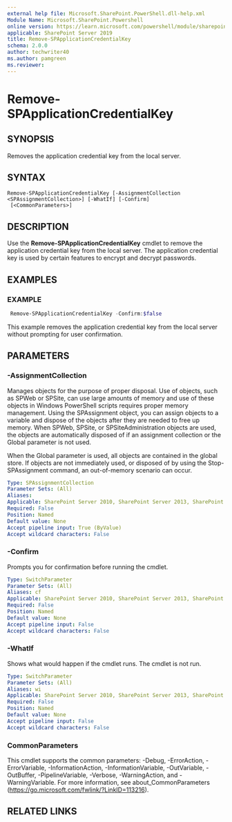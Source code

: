 ```yaml
---
external help file: Microsoft.SharePoint.PowerShell.dll-help.xml
Module Name: Microsoft.SharePoint.Powershell
online version: https://learn.microsoft.com/powershell/module/sharepoint-server/remove-spapplicationcredentialkey
applicable: SharePoint Server 2019
title: Remove-SPApplicationCredentialKey
schema: 2.0.0
author: techwriter40
ms.author: pamgreen
ms.reviewer: 
---
```


# Remove-SPApplicationCredentialKey

## SYNOPSIS
Removes the application credential key from the local server.


## SYNTAX

```
Remove-SPApplicationCredentialKey [-AssignmentCollection <SPAssignmentCollection>] [-WhatIf] [-Confirm]
 [<CommonParameters>]
```


## DESCRIPTION
Use the **Remove-SPApplicationCredentialKey** cmdlet to remove the application credential key from the local server. The application credential key is used by certain features to encrypt and decrypt passwords.

## EXAMPLES

### EXAMPLE 
```powershell
 Remove-SPApplicationCredentialKey -Confirm:$false
```
This example removes the application credential key from the local server without prompting for user confirmation.

## PARAMETERS

### -AssignmentCollection
Manages objects for the purpose of proper disposal.
Use of objects, such as SPWeb or SPSite, can use large amounts of memory and use of these objects in Windows PowerShell scripts requires proper memory management.
Using the SPAssignment object, you can assign objects to a variable and dispose of the objects after they are needed to free up memory.
When SPWeb, SPSite, or SPSiteAdministration objects are used, the objects are automatically disposed of if an assignment collection or the Global parameter is not used.

When the Global parameter is used, all objects are contained in the global store.
If objects are not immediately used, or disposed of by using the Stop-SPAssignment command, an out-of-memory scenario can occur.

```yaml
Type: SPAssignmentCollection
Parameter Sets: (All)
Aliases:
Applicable: SharePoint Server 2010, SharePoint Server 2013, SharePoint Server 2016, SharePoint Server 2019
Required: False
Position: Named
Default value: None
Accept pipeline input: True (ByValue)
Accept wildcard characters: False
```
### -Confirm
Prompts you for confirmation before running the cmdlet.

```yaml
Type: SwitchParameter
Parameter Sets: (All)
Aliases: cf
Applicable: SharePoint Server 2010, SharePoint Server 2013, SharePoint Server 2016, SharePoint Server 2019
Required: False
Position: Named
Default value: None
Accept pipeline input: False
Accept wildcard characters: False
```

### -WhatIf
Shows what would happen if the cmdlet runs.
The cmdlet is not run.

```yaml
Type: SwitchParameter
Parameter Sets: (All)
Aliases: wi
Applicable: SharePoint Server 2010, SharePoint Server 2013, SharePoint Server 2016, SharePoint Server 2019
Required: False
Position: Named
Default value: None
Accept pipeline input: False
Accept wildcard characters: False
```

### CommonParameters
This cmdlet supports the common parameters: -Debug, -ErrorAction, -ErrorVariable, -InformationAction, -InformationVariable, -OutVariable, -OutBuffer, -PipelineVariable, -Verbose, -WarningAction, and -WarningVariable.
For more information, see about_CommonParameters (https://go.microsoft.com/fwlink/?LinkID=113216).


## RELATED LINKS
